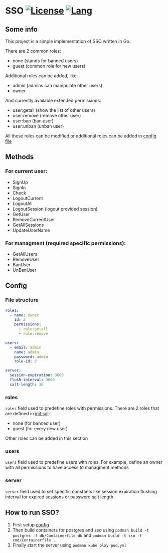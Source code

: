 # SSO [![License](https://img.shields.io/github/license/UserNameShouldBeHere/SSO)](https://opensource.org/license/mit) [![Lang](https://img.shields.io/github/languages/top/UserNameShouldBeHere/SSO)](https://go.dev/)


## Some info

This project is a simple implementation of SSO written in Go.

There are 2 common roles:
- none (stands for banned users)
- guest (common role for new users)

Additional roles can be added, like:
- admin (admins can manipulate other users)
- owner

And currently available extended permissions:
- user:getall (show the list of other users)
- user:remove (remove other user)
- user:ban (ban user)
- user:unban (unban user)

All these roles can be modified or additional roles can be added in [config file](cmd/config.yml)

## Methods

### For current user:

- SignUp
- SignIn
- Check
- LogoutCurrent
- LogoutAll
- LogoutSession (logout provided session)
- GetUser
- RemoveCurrentUser
- GetAllSessions
- UpdateUserName

### For managment (required specific permissions):

- GetAllUsers
- RemoveUser
- BanUser
- UnBanUser

## Config

### File structure

```yml
roles:
  - name: owner
    id: 2
    permissions:
      - role:getall
      - role:remove

users:
  - email: admin
    name: admin
    password: admin
    role-id: 2

server:
  session-expiration: 3600
  flush-interval: 3600
  salt-length: 10
```

### roles

`roles` field used to predefine roles with permissions. There are 2 roles that are defined in [init.sql](db/init.sql):
- none (for banned user)
- guest (for every new user)

Other roles can be added in this section

### users

`users` field used to predefine users with roles. For example, define an owner with all permissions to have access to managment methods

### server

`server` field used to set specific constants like session expiration flushing interval for expired sessions or password salt length

## How to run SSO?
1) First setup [config](cmd/config.yml)
2) Then build containers for postgres and sso using `podman build -t postgres -f db/Containerfile db` and `podman build -t sso -f cmd/Containerfile .`
3) Finally start the server using `podman kube play pod.yml`
